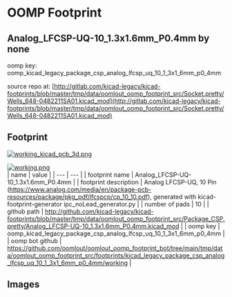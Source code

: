 # OOMP Footprint  
## Analog_LFCSP-UQ-10_1.3x1.6mm_P0.4mm  by none  
  
oomp key: oomp_kicad_legacy_package_csp_analog_lfcsp_uq_10_1_3x1_6mm_p0_4mm  
  
source repo at: [http://gitlab.com/kicad-legacy/kicad-footprints/blob/master/tmp/data/oomlout_oomp_footprint_src/Socket.pretty/Wells_648-0482211SA01.kicad_mod](http://gitlab.com/kicad-legacy/kicad-footprints/blob/master/tmp/data/oomlout_oomp_footprint_src/Socket.pretty/Wells_648-0482211SA01.kicad_mod)  
## Footprint  
  
[![working_kicad_pcb_3d.png](working_kicad_pcb_3d_600.png)](working_kicad_pcb_3d.png)  
  
[![working.png](working_600.png)](working.png)  
| name | value | 
| --- | --- | 
| footprint name | Analog_LFCSP-UQ-10_1.3x1.6mm_P0.4mm | 
| footprint description | Analog  LFCSP-UQ, 10 Pin (https://www.analog.com/media/en/package-pcb-resources/package/pkg_pdf/lfcspcp/cp_10_10.pdf), generated with kicad-footprint-generator ipc_noLead_generator.py | 
| number of pads | 10 | 
| github path | http://github.com/kicad-legacy/kicad-footprints/blob/master/tmp/data/oomlout_oomp_footprint_src/Package_CSP.pretty/Analog_LFCSP-UQ-10_1.3x1.6mm_P0.4mm.kicad_mod | 
| oomp key | oomp_kicad_legacy_package_csp_analog_lfcsp_uq_10_1_3x1_6mm_p0_4mm | 
| oomp bot github | https://github.com/oomlout/oomlout_oomp_footprint_bot/tree/main/tmp/data/oomlout_oomp_footprint_src/footprints/kicad_legacy_package_csp_analog_lfcsp_uq_10_1_3x1_6mm_p0_4mm/working | 
## Images  

